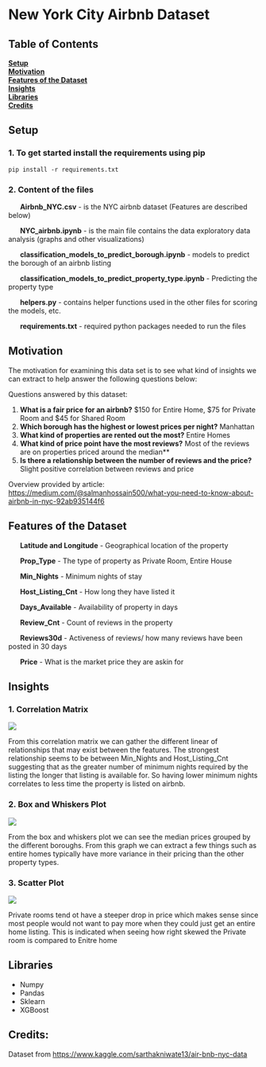 # New York City Airbnb Dataset

## Table of Contents
**[Setup](#setup)**<br>
**[Motivation](#motivation)**<br>
**[Features of the Dataset](#features-of-the-dataset)**<br>
**[Insights](#insights)**<br>
**[Libraries](#libraries)**<br>
**[Credits](#credits)**<br>

## Setup

### 1. To get started install the requirements using pip

```
pip install -r requirements.txt
```
### 2. Content of the files

&nbsp;&nbsp;&nbsp;&nbsp;&nbsp;&nbsp;**Airbnb_NYC.csv** - is the NYC airbnb dataset (Features are described below)

&nbsp;&nbsp;&nbsp;&nbsp;&nbsp;&nbsp;**NYC_airbnb.ipynb** - is the main file contains the data exploratory data analysis (graphs and other visualizations)

&nbsp;&nbsp;&nbsp;&nbsp;&nbsp;&nbsp;**classification_models_to_predict_borough.ipynb** - models to predict the borough of an airbnb listing

&nbsp;&nbsp;&nbsp;&nbsp;&nbsp;&nbsp;**classification_models_to_predict_property_type.ipynb** - Predicting the property type

&nbsp;&nbsp;&nbsp;&nbsp;&nbsp;&nbsp;**helpers.py** - contains helper functions used in the other files for scoring the models, etc.

&nbsp;&nbsp;&nbsp;&nbsp;&nbsp;&nbsp;**requirements.txt** - required python packages needed to run the files 


## Motivation
The motivation for examining this data set is to see what kind of insights we can extract to help answer the following questions below:

Questions answered by this dataset:
  1. **What is a fair price for an airbnb?** $150 for Entire Home, $75 for Private Room and $45 for Shared Room
  2. **Which borough has the highest or lowest prices per night?** Manhattan
  3. **What kind of properties are rented out the most?** Entire Homes
  4. **What kind of price point have the most reviews?** Most of the reviews are on properties priced around the median**
  5. **Is there a relationship between the number of reviews and the price?** Slight positive correlation between reviews and price

Overview provided by article: https://medium.com/@salmanhossain500/what-you-need-to-know-about-airbnb-in-nyc-92ab935144f6 

## Features of the Dataset

&nbsp;&nbsp;&nbsp;&nbsp;&nbsp;&nbsp;**Latitude and Longitude** - Geographical location of the property

&nbsp;&nbsp;&nbsp;&nbsp;&nbsp;&nbsp;**Prop_Type** - The type of property as Private Room, Entire House

&nbsp;&nbsp;&nbsp;&nbsp;&nbsp;&nbsp;**Min_Nights** - Minimum nights of stay

&nbsp;&nbsp;&nbsp;&nbsp;&nbsp;&nbsp;**Host_Listing_Cnt** - How long they have listed it

&nbsp;&nbsp;&nbsp;&nbsp;&nbsp;&nbsp;**Days_Available** - Availability of property in days

&nbsp;&nbsp;&nbsp;&nbsp;&nbsp;&nbsp;**Review_Cnt** - Count of reviews in the property

&nbsp;&nbsp;&nbsp;&nbsp;&nbsp;&nbsp;**Reviews30d** - Activeness of reviews/ how many reviews have been posted in 30 days

&nbsp;&nbsp;&nbsp;&nbsp;&nbsp;&nbsp;**Price** - What is the market price they are askin for

## Insights

### 1. Correlation Matrix

![](https://cdn-images-1.medium.com/max/800/1*7_cx9RQ7FUKH7qxasR6lRw.png)

From this correlation matrix we can gather the different linear of relationships that may exist between the features. The strongest relationship seems to be between Min_Nights and Host_Listing_Cnt suggesting that as the greater number of minimum nights required by the listing the longer that listing is available for. So having lower minimum nights correlates to less time the property is listed on airbnb.

### 2. Box and Whiskers Plot

![](https://cdn-images-1.medium.com/max/800/1*TXYCO3zJm_66nGt4IwoleA.png)

From the box and whiskers plot we can see the median prices grouped by the different boroughs. From this graph we can extract a few things such as entire homes typically have more variance in their pricing than the other property types.

### 3. Scatter Plot

![](https://cdn-images-1.medium.com/max/800/1*iJT3Oz77s5DmrHZesdFwNQ.png)

Private rooms tend ot have a steeper drop in price which makes sense since most people would not want to pay more when they could just get an entire home listing. This is indicated when seeing how right skewed the Private room is compared to Enitre home

## Libraries
- Numpy
- Pandas
- Sklearn
- XGBoost

## Credits:
Dataset from https://www.kaggle.com/sarthakniwate13/air-bnb-nyc-data
